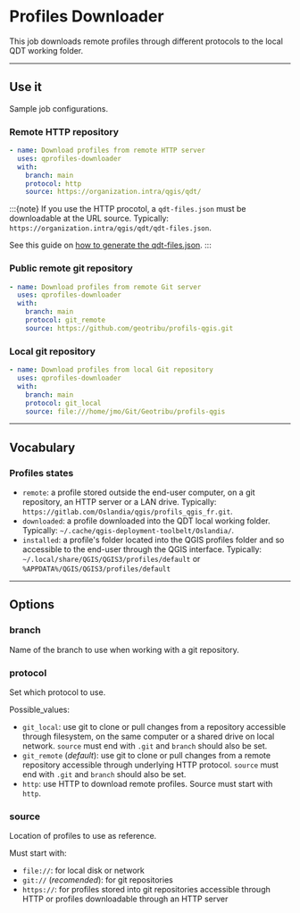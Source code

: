 # Profiles Downloader

This job downloads remote profiles through different protocols to the local QDT working folder.

----

## Use it

Sample job configurations.

### **Remote** HTTP repository

```yaml
- name: Download profiles from remote HTTP server
  uses: qprofiles-downloader
  with:
    branch: main
    protocol: http
    source: https://organization.intra/qgis/qdt/
```

:::{note}
If you use the HTTP procotol, a `qdt-files.json` must be downloadable at the URL source. Typically: `https://organization.intra/qgis/qdt/qdt-files.json`.

See this guide on [how to generate the qdt-files.json](../usage/profile.md#generate-the-qdt-filesjson-index-file).
:::

### Public **remote** git repository

```yaml
- name: Download profiles from remote Git server
  uses: qprofiles-downloader
  with:
    branch: main
    protocol: git_remote
    source: https://github.com/geotribu/profils-qgis.git
```

### **Local** git repository

```yaml
- name: Download profiles from local Git repository
  uses: qprofiles-downloader
  with:
    branch: main
    protocol: git_local
    source: file:///home/jmo/Git/Geotribu/profils-qgis
```

----

## Vocabulary

### Profiles states

- `remote`: a profile stored outside the end-user computer, on a git repository, an HTTP server or a LAN drive. Typically: `https://gitlab.com/Oslandia/qgis/profils_qgis_fr.git`.
- `downloaded`: a profile downloaded into the QDT local working folder. Typically: `~/.cache/qgis-deployment-toolbelt/Oslandia/`.
- `installed`: a profile's folder located into the QGIS profiles folder and so accessible to the end-user through the QGIS interface. Typically: `~/.local/share/QGIS/QGIS3/profiles/default` or `%APPDATA%/QGIS/QGIS3/profiles/default`

----

## Options

### branch

Name of the branch to use when working with a git repository.

### protocol

Set which protocol to use.

Possible_values:

- `git_local`: use git to clone or pull changes from a repository accessible through filesystem, on the same computer or a shared drive on local network. `source` must end with `.git` and `branch` should also be set.
- `git_remote` (_default_): use git to clone or pull changes from a remote repository accessible through underlying HTTP protocol. `source` must end with `.git` and `branch` should also be set.
- `http`: use HTTP to download remote profiles. Source must start with `http`.

### source

Location of profiles to use as reference.

Must start with:

- `file://`: for local disk or network
- `git://` (_recomended_): for git repositories
- `https://`: for profiles stored into git repositories accessible through HTTP or profiles downloadable through an HTTP server
